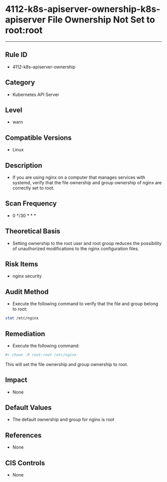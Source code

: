 # 4112-k8s-apiserver-ownership-k8s-apiserver File Ownership Not Set to root:root
---

## Rule ID

- 4112-k8s-apiserver-ownership


## Category

- Kubernetes API Server


## Level

- warn


## Compatible Versions

- Linux


## Description

- If you are using nginx on a computer that manages services with systemd, verify that the file ownership and group ownership of nginx are correctly set to root.



## Scan Frequency

- 0 */30 * * *


## Theoretical Basis

- Setting ownership to the root user and root group reduces the possibility of unauthorized modifications to the nginx configuration files.



## Risk Items

- nginx security



## Audit Method

- Execute the following command to verify that the file and group belong to root:

```bash
stat /etc/nginx
```


## Remediation

- Execute the following command:
```bash
#> chown -R root:root /etc/nginx
```
This will set the file ownership and group ownership to root.



## Impact

- None



## Default Values

- The default ownership and group for nginx is root



## References

- None



## CIS Controls

- None
